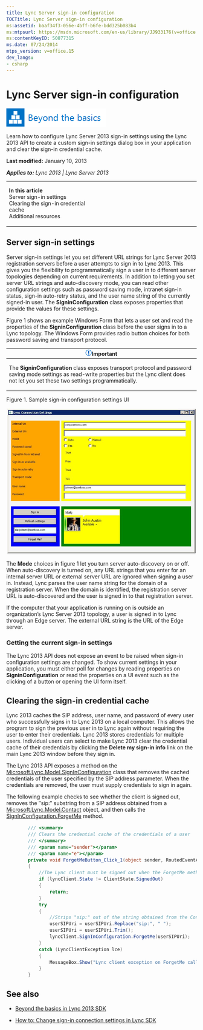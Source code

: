 ```yaml
---
title: Lync Server sign-in configuration
TOCTitle: Lync Server sign-in configuration
ms:assetid: baaf34f3-056e-4bff-b6fe-bdd325b083b4
ms:mtpsurl: https://msdn.microsoft.com/en-us/library/JJ933176(v=office.15)
ms:contentKeyID: 50877315
ms.date: 07/24/2014
mtps_version: v=office.15
dev_langs:
- csharp
---
```


# Lync Server sign-in configuration

![Beyond the basics topic](images/JJ937254.mod_icon_beyondbasics_long(Office.15).png "Beyond the basics topic")

Learn how to configure Lync Server 2013 sign-in settings using the Lync 2013 API to create a custom sign-in settings dialog box in your application and clear the sign-in credential cache.

**Last modified:** January 10, 2013

***Applies to:** Lync 2013 | Lync Server 2013*

<table>
<colgroup>
<col style="width: 50%" />
<col style="width: 50%" />
</colgroup>
<tbody>
<tr class="odd">
<td><p><strong>In this article</strong><br />
Server sign-in settings<br />
Clearing the sign-in credential cache<br />
Additional resources</p></td>
<td><p></p></td>
</tr>
</tbody>
</table>

## Server sign-in settings

Server sign-in settings let you set different URL strings for Lync Server 2013 registration servers before a user attempts to sign in to Lync 2013. This gives you the flexibility to programmatically sign a user in to different server topologies depending on current requirements. In addition to letting you set server URL strings and auto-discovery mode, you can read other configuration settings such as password saving mode, intranet sign-in status, sign-in auto-retry status, and the user name string of the currently signed-in user. The **SigninConfiguration** class exposes properties that provide the values for these settings.

Figure 1 shows an example Windows Form that lets a user set and read the properties of the **SigninConfiguration** class before the user signs in to a Lync topology. The Windows Form provides radio button choices for both password saving and transport protocol.

<table>
<colgroup>
<col style="width: 100%" />
</colgroup>
<thead>
<tr class="header">
<th><img src="images/JJ933089.alert_caution(Office.15).gif" title="Important note" alt="Important note" /><strong>Important</strong></th>
</tr>
</thead>
<tbody>
<tr class="odd">
<td><p>The <strong>SigninConfiguration</strong> class exposes transport protocol and password saving mode settings as read-write properties but the Lync client does not let you set these two settings programmatically.</p></td>
</tr>
</tbody>
</table>

Figure 1. Sample sign-in configuration settings UI

  
![Sign in configuration dialog sample UI](images/JJ933176.LyncClientSDK_ConnectionSettings_ConversationEvents(Office.15).jpg "Sign in configuration dialog sample UI")

The **Mode** choices in figure 1 let you turn server auto-discovery on or off. When auto-discovery is turned on, any URL strings that you enter for an internal server URL or external server URL are ignored when signing a user in. Instead, Lync parses the user name string for the domain of a registration server. When the domain is identified, the registration server URL is auto-discovered and the user is signed in to that registration server.

If the computer that your application is running on is outside an organization’s Lync Server 2013 topology, a user is signed in to Lync through an Edge server. The external URL string is the URL of the Edge server.

### Getting the current sign-in settings

The Lync 2013 API does not expose an event to be raised when sign-in configuration settings are changed. To show current settings in your application, you must either poll for changes by reading properties on **SigninConfiguration** or read the properties on a UI event such as the clicking of a button or opening the UI form itself.

## Clearing the sign-in credential cache

Lync 2013 caches the SIP address, user name, and password of every user who successfully signs in to Lync 2013 on a local computer. This allows the program to sign the previous user in to Lync again without requiring the user to enter their credentials. Lync 2013 stores credentials for multiple users. Individual users can select to make Lync 2013 clear the credential cache of their credentials by clicking the **Delete my sign-in info** link on the main Lync 2013 window before they sign in.

The Lync 2013 API exposes a method on the [Microsoft.Lync.Model.SignInConfiguration](https://msdn.microsoft.com/en-us/library/jj266969\(v=office.15\)) class that removes the cached credentials of the user specified by the SIP address parameter. When the credentials are removed, the user must supply credentials to sign in again.

The following example checks to see whether the client is signed out, removes the ″sip:″ substring from a SIP address obtained from a [Microsoft.Lync.Model.Contact](https://msdn.microsoft.com/en-us/library/jj266463\(v=office.15\)) object, and then calls the [SignInConfiguration.ForgetMe](https://msdn.microsoft.com/en-us/library/dn378085\(v=office.15\)) method.

```csharp
        /// <summary>
        /// Clears the credential cache of the credentials of a user
        /// </summary>
        /// <param name="sender"></param>
        /// <param name="e"></param>
        private void ForgetMeButton_Click_1(object sender, RoutedEventArgs e)
        {
            //The Lync client must be signed out when the ForgetMe method is called
            if (lyncClient.State != ClientState.SignedOut)
            {
                return;
            }
            try
            {
                //Strips "sip:" out of the string obtained from the Contact.Uri property
                userSIPUri = userSIPUri.Replace("sip:", " ");
                userSIPUri = userSIPUri.Trim();
                lyncClient.SignInConfiguration.ForgetMe(userSIPUri);
            }
            catch (LyncClientException lce)
            {
                MessageBox.Show("Lync client exception on ForgetMe call " + lce.Message);
            }
        }
```

## See also

  - [Beyond the basics in Lync 2013 SDK](beyond-the-basics-in-lync-2013-sdk.md)

  - [How to: Change sign-in connection settings in Lync SDK](how-to-change-sign-in-connection-settings-in-lync-sdk.md)

